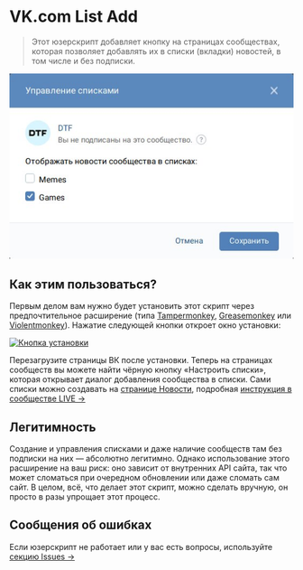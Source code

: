 # VK.com List Add

> Этот юзерскрипт добавляет кнопку на страницах сообществах, которая позволяет добавлять их в списки (вкладки) новостей, в том числе и без подписки.

<p align="center">
    <img src="examples/managing.ru.jpg" alt="Скриншот окна управления">
</p>

## Как этим пользоваться?

Первым делом вам нужно будет установить этот скрипт через предпочтительное расширение (типа [Tampermonkey](https://www.tampermonkey.net/), [Greasemonkey](https://www.greasespot.net/) или [Violentmonkey](https://violentmonkey.github.io/)). Нажатие следующей кнопки откроет окно установки:

[![Кнопка установки](https://img.shields.io/badge/VK%20List%20Add-%D0%A3%D1%81%D1%82%D0%B0%D0%BD%D0%BE%D0%B2%D0%B8%D1%82%D1%8C-brightgreen)](https://github.com/Sasha-Sorokin/vklistadd/raw/master/vklistadd.user.js)

Перезагрузите страницы ВК после установки. Теперь на страницах сообществ вы можете найти чёрную кнопку «Настроить списки», которая открывает диалог добавления сообщества в списки. Сами списки можно создавать на [странице Новости](https://vk.com/feed), подробная [инструкция в сообществе LIVE →](https://vk.com/page-2158488_53570088)

## Легитимность

Создание и управления списками и даже наличие сообществ там без подписки на них — абсолютно легитимно. Однако использование этого расширение на ваш риск: оно зависит от внутренних API сайта, так что может сломаться при очередном обновлении или даже сломать сам сайт. В целом, всё, что делает этот скрипт, можно сделать вручную, он просто в разы упрощает этот процесс.

## Сообщения об ошибках

Если юзерскрипт не работает или у вас есть вопросы, используйте [секцию Issues →](https://github.com/Sasha-Sorokin/vklistadd/issues)
